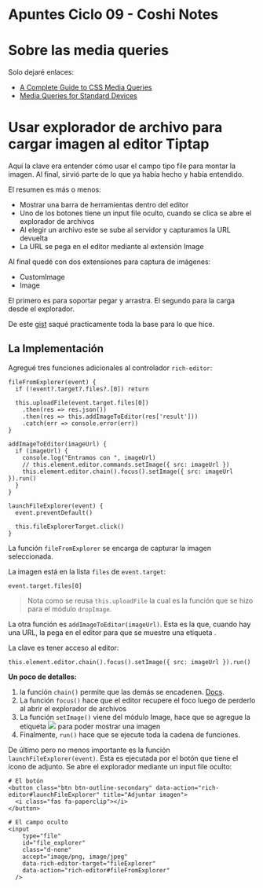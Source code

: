 # Apuntes Ciclo 09 - Coshi Notes

# Sobre las media queries

Solo dejaré enlaces:

- [A Complete Guide to CSS Media Queries](https://css-tricks.com/a-complete-guide-to-css-media-queries/)
-  [Media Queries for Standard Devices](https://css-tricks.com/snippets/css/media-queries-for-standard-devices/) 


# Usar explorador de archivo para cargar imagen al editor Tiptap

Aquí la clave era entender cómo usar el campo tipo file para montar la imagen. Al final, sirvió parte de lo que ya había hecho y había entendido.

El resumen es más o menos:

- Mostrar una barra de herramientas dentro del editor
- Uno de los botones tiene un input file oculto, cuando se clica se abre el explorador de archivos
- Al elegir un archivo este se sube al servidor y capturamos la URL devuelta
- La URL se pega en el editor mediante al extensión Image

Al final quedé con dos extensiones para captura de imágenes:

- CustomImage
- Image

El primero es para soportar pegar y arrastra. El segundo para la carga desde el explorador.

De este [gist](https://gist.github.com/fdrissi/ef51cc8cf995115148923d1ee12f72fe) saqué practicamente toda la base para lo que hice.


## La Implementación

Agregué tres funciones adicionales al controlador `rich-editor`:

    fileFromExplorer(event) {
      if (!event?.target?.files?.[0]) return
    
      this.uploadFile(event.target.files[0])
        .then(res => res.json())
        .then(res => this.addImageToEditor(res['result']))
        .catch(err => console.error(err))
    }
    
    addImageToEditor(imageUrl) {
      if (imageUrl) {
        console.log("Entramos con ", imageUrl)
        // this.element.editor.commands.setImage({ src: imageUrl })
        this.element.editor.chain().focus().setImage({ src: imageUrl }).run()
      }
    }
    
    launchFileExplorer(event) {
      event.preventDefault()
    
      this.fileExplorerTarget.click()
    }

La función  `fileFromExplorer` se encarga de capturar la imagen seleccionada.

La imagen está en la lista `files` de `event.target`:

    event.target.files[0]


> Nota como se reusa `this.uploadFile` la cual es la función que se hizo para el módulo `dropImage`.

La otra función es `addImageToEditor(imageUrl)`. Esta es la que, cuando hay una URL, la pega en el editor para que se muestre una etiqueta <img />.

La clave es tener acceso al editor:

    this.element.editor.chain().focus().setImage({ src: imageUrl }).run()

**Un poco de detalles:**

1. la función `chain()` permite que las demás se encadenen. [Docs](https://tiptap.dev/docs/editor/api/commands#chain-commands).
2. La función `focus()` hace que el editor recupere el foco luego de perderlo al abrir el explorador de archivos
3. La función `setImage()` viene del módulo Image, hace que se agregue la etiqueta <img src=src /> para poder mostrar una imagen
4. Finalmente, `run()` hace que se ejecute toda la cadena de funciones.

De último pero no menos importante es la función `launchFileExplorer(event)`. Esta es ejecutada por el botón que tiene el ícono de adjunto. Se abre el explorador mediante un input file oculto:

    # El botón
    <button class="btn btn-outline-secondary" data-action="rich-editor#launchFileExplorer" title="Adjuntar imagen">
      <i class="fas fa-paperclip"></i>
    </button>
    
    # El campo oculto
    <input
        type="file"
        id="file_explorer"
        class="d-none"
        accept="image/png, image/jpeg"
        data-rich-editor-target="fileExplorer"
        data-action="rich-editor#fileFromExplorer"
      />

